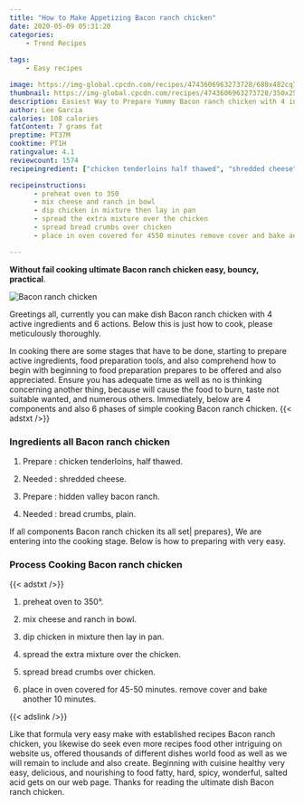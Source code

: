 ```yaml
---
title: "How to Make Appetizing Bacon ranch chicken"
date: 2020-05-09 05:31:20
categories:
    - Trend Recipes
    
tags:
    - Easy recipes

image: https://img-global.cpcdn.com/recipes/4743606963273728/680x482cq70/bacon-ranch-chicken-recipe-main-photo.jpg
thumbnail: https://img-global.cpcdn.com/recipes/4743606963273728/350x250cq70/bacon-ranch-chicken-recipe-main-photo.jpg
description: Easiest Way to Prepare Yummy Bacon ranch chicken with 4 ingredients and 6 stages of easy cooking.
author: Lee Garcia
calories: 108 calories
fatContent: 7 grams fat
preptime: PT37M
cooktime: PT1H
ratingvalue: 4.1
reviewcount: 1574
recipeingredient: ["chicken tenderloins half thawed", "shredded cheese", "hidden valley bacon ranch", "bread crumbs plain"]

recipeinstructions: 
      - preheat oven to 350 
      - mix cheese and ranch in bowl 
      - dip chicken in mixture then lay in pan 
      - spread the extra mixture over the chicken 
      - spread bread crumbs over chicken 
      - place in oven covered for 4550 minutes remove cover and bake another 10 minutes

---
```




**Without fail cooking ultimate Bacon ranch chicken easy, bouncy, practical**. 


![Bacon ranch chicken](https://img-global.cpcdn.com/recipes/4743606963273728/680x482cq70/bacon-ranch-chicken-recipe-main-photo.jpg "Bacon ranch chicken")




Greetings all, currently you can make dish Bacon ranch chicken with 4 active ingredients and 6 actions. Below this is just how to cook, please meticulously thoroughly.

In cooking there are some stages that have to be done, starting to prepare active ingredients, food preparation tools, and also comprehend how to begin with beginning to food preparation prepares to be offered and also appreciated. Ensure you has adequate time as well as no is thinking concerning another thing, because will cause the food to burn, taste not suitable wanted, and numerous others. Immediately, below are 4 components and also 6 phases of simple cooking Bacon ranch chicken.
{{< adstxt />}}

### Ingredients all Bacon ranch chicken


1. Prepare  : chicken tenderloins, half thawed.

1. Needed  : shredded cheese.

1. Prepare  : hidden valley bacon ranch.

1. Needed  : bread crumbs, plain.



If all components Bacon ranch chicken its all set| prepares}, We are entering into the cooking stage. Below is how to preparing with very easy.

### Process Cooking Bacon ranch chicken

{{< adstxt />}}


1. preheat oven to 350°.



1. mix cheese and ranch in bowl.



1. dip chicken in mixture then lay in pan.



1. spread the extra mixture over the chicken.



1. spread bread crumbs over chicken.



1. place in oven covered for 45-50 minutes. remove cover and bake another 10 minutes.





{{< adslink />}}

Like that formula very easy make with established recipes Bacon ranch chicken, you likewise do seek even more recipes food other intriguing on website us, offered thousands of different dishes world food as well as we will remain to include and also create. Beginning with cuisine healthy very easy, delicious, and nourishing to food fatty, hard, spicy, wonderful, salted acid gets on our web page. Thanks for reading the ultimate dish Bacon ranch chicken.
